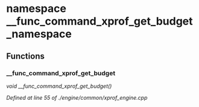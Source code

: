 # namespace __func_command_xprof_get_budget_namespace



## Functions

### __func_command_xprof_get_budget

*void __func_command_xprof_get_budget()*

*Defined at line 55 of ./engine/common/xprof_engine.cpp*



